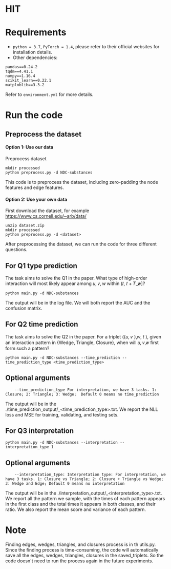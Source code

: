 # HIT

# Requirements
* `python = 3.7`, `PyTorch = 1.4`, please refer to their official websites for installation details.
* Other dependencies:
```{bash}
pandas==0.24.2
tqdm==4.41.1
numpy==1.16.4
scikit_learn==0.22.1
matploblib==3.3.2
```
Refer to `environment.yml` for more details.

# Run the code
## Preprocess the dataset
#### Option 1: Use our data

Preprocess dataset
```{bash}
mkdir processed
python preprocess.py -d NDC-substances
```

This code is to preprocess the dataset, including zero-padding the node features and edge features.

#### Option 2: Use your own data
First download the dataset, for example https://www.cs.cornell.edu/~arb/data/
```{bash}
unzip dataset.zip
mkdir processed
python preprocess.py -d <dataset>
```

After preprocessing the dataset, we can run the code for three different questions.
## For Q1 type prediction
The task aims to solve the Q1 in the paper. What type of high-order interaction will most likely appear among 𝑢, 𝑣, 𝑤 within (𝑡, 𝑡 + 𝑇_𝑤]?

```{bash}
python main.py -d NDC-substances
```

The output will be in the log file. We will both report the AUC and the confusion matrix.

## For Q2 time prediction
The task aims to solve the Q2 in the paper. For a triplet ({𝑢, 𝑣 },𝑤, 𝑡 ), given an interaction pattern in {Wedge, Triangle, Closure}, when will 𝑢, 𝑣,𝑤 first form such
a pattern?

```{bash}
python main.py -d NDC-substances --time_prediction --time_prediction_type <time_prediction_type>
```
## Optional arguments
```{txt}
    --time_prediction_type For interpretation, we have 3 tasks. 1: Closure; 2: Triangle; 3: Wedge;  Default 0 means no time_prediction
```

The output will be in the ./time_prediction_output/<dataset>_<time_prediction_type>.txt.
We report the NLL loss and MSE for training, validating, and testing sets.


## For Q3 interpretation
```{bash}
python main.py -d NDC-substances --interpretation --interpretation_type 1
```

## Optional arguments
```{txt}
    --interpretation_type: Interpretation type: For interpretation, we have 3 tasks. 1: Closure vs Triangle; 2: Closure + Triangle vs Wedge; 3: Wedge and Edge; Default 0 means no interpretation
```
The output will be in the ./interpretation_output/<dataset>_<interpretation_type>.txt.
We report all the pattern we sample, with the times of each pattern appears in the first class and the total times it appears in both classes, and their ratio. We also report the mean score and variance of each pattern.


# Note

Finding edges, wedges, triangles, and closures process is in th utils.py. Since the finding process is time-consuming, the code will automatically save all the edges, wedges, triangles, closures in the saved_triplets. So the code doesn't need to run the process again in the future experiments.
